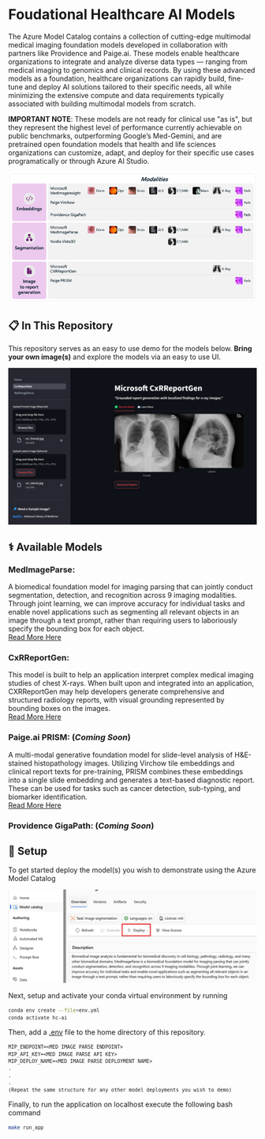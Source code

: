 # Foudational Healthcare AI Models

The Azure Model Catalog contains a collection of cutting-edge multimodal medical imaging foundation models developed in collaboration with partners like Providence and Paige.ai. These models enable healthcare organizations to integrate and analyze diverse data types — ranging from medical imaging to genomics and clinical records. By using these advanced models as a foundation, healthcare organizations can rapidly build, fine-tune and deploy AI solutions tailored to their specific needs, all while minimizing the extensive compute and data requirements typically associated with building multimodal models from scratch.

**IMPORTANT NOTE**: These models are not ready for clinical use "as is", but they represent the highest level of performance currently achievable on public benchmarks, outperforming Google’s Med-Gemini, and are pretrained open foundation models that health and life sciences organizations can customize, adapt, and deploy for their specific use cases programatically or through Azure AI Studio. 

<p align="center">
    <img src="documentation_images/image-1.png">
</p>


## 📋 In This Repository 

This repository serves as an easy to use demo for the models below. **Bring your own image(s)** and explore the models via an easy to use UI. 

<p align="center">
    <img src="documentation_images/mip-screenshot.png">
</p>

## ⚕️ Available Models  
  
### **MedImageParse**:  
A biomedical foundation model for imaging parsing that can jointly conduct segmentation, detection, and recognition across 9 imaging modalities. Through joint learning, we can improve accuracy for individual tasks and enable novel applications such as segmenting all relevant objects in an image through a text prompt, rather than requiring users to laboriously specify the bounding box for each object.   
[Read More Here](https://arxiv.org/abs/2405.12971)

### **CxRReportGen**:    
This model is built to help an application interpret complex medical imaging studies of chest X-rays. When built upon and integrated into an application, CXRReportGen may help developers generate comprehensive and structured radiology reports, with visual grounding represented by bounding boxes on the images.   
[Read More Here](https://arxiv.org/abs/2406.04449)

### **Paige.ai PRISM**: (_Coming Soon_)  
A multi-modal generative foundation model for slide-level analysis of H&E-stained histopathology images. Utilizing Virchow tile embeddings and clinical report texts for pre-training, PRISM combines these embeddings into a single slide embedding and generates a text-based diagnostic report. These can be used for tasks such as cancer detection, sub-typing, and biomarker identification.   
[Read More Here](https://paige.ai/paige-introduces-prism-a-slide-level-foundation-model-to-empower-the-next-era-of-pathology-cancer-treatment/)

### **Providence GigaPath**: (_Coming Soon_)   
  
  
## 🔧 Setup

To get started deploy the model(s) you wish to demonstrate using the Azure Model Catalog  

<p align="center">
    <img src="documentation_images/image.png">
</p>


Next, setup and activate your conda virtual environment by running
<small>
```bash
conda env create --file=env.yml
conda activate hc-ai
```
</small>

Then, add a [.env](https://pypi.org/project/python-dotenv/) file to the home directory of this repository.
<small>
```txt
MIP_ENDPOINT=<MED IMAGE PARSE ENDPOINT>
MIP_API_KEY=<MED IMAGE PARSE API KEY>
MIP_DEPLOY_NAME=<MED IMAGE PARSE DEPLOYMENT NAME>
.
.
.
(Repeat the same structure for any other model deployments you wish to demo)
```
</small>

Finally, to run the application on localhost execute the following bash command
<small>
```bash
make run_app
```
</small>